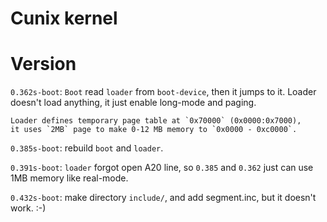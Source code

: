 Cunix kernel
============

# Version
`0.362s-boot`: 
	`Boot` read `loader` from `boot-device`, then it jumps to it. 
	Loader doesn't load anything, it just enable long-mode and paging. 

	Loader defines temporary page table at `0x70000` (0x0000:0x7000), 
	it uses `2MB` page to make 0-12 MB memory to `0x0000 - 0xc0000`. 

`0.385s-boot`: 
	rebuild `boot` and `loader`.

`0.391s-boot`:
	`loader` forgot open A20 line, so `0.385` and `0.362` just can 
	use 1MB memory like real-mode. 

`0.432s-boot`: 
	make directory `include/`, and add segment.inc, but it doesn't work. :-)


